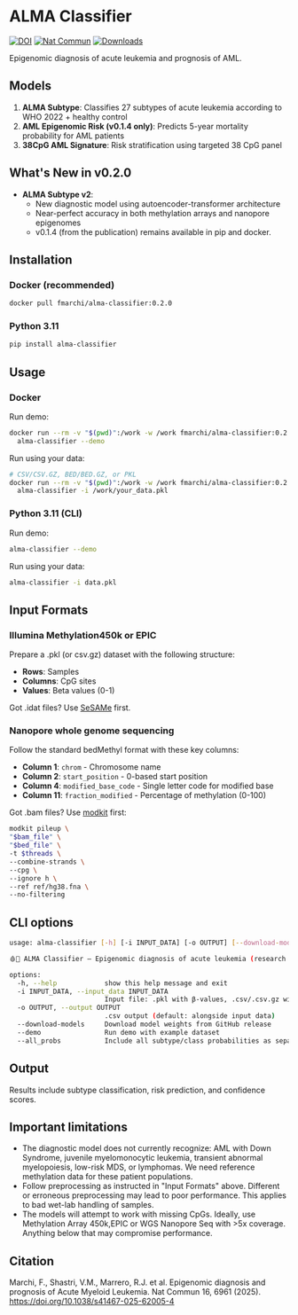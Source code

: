 # ALMA Classifier

[![DOI](https://zenodo.org/badge/DOI/10.5281/zenodo.15636415.svg)](https://doi.org/10.5281/zenodo.15636415)
[![Nat Commun](https://img.shields.io/badge/Nat%20Commun-2025-0a7bbc.svg)](https://www.nature.com/articles/s41467-025-62005-4)
[![Downloads](https://static.pepy.tech/personalized-badge/alma-classifier?period=total&units=international_system&left_color=grey&right_color=blue&left_text=Downloads)](https://pepy.tech/project/alma-classifier)

Epigenomic diagnosis of acute leukemia and prognosis of AML.

## Models

1. **ALMA Subtype**: Classifies 27 subtypes of acute leukemia according to WHO 2022 + healthy control
2. **AML Epigenomic Risk (v0.1.4 only)**: Predicts 5-year mortality probability for AML patients
3. **38CpG AML Signature**: Risk stratification using targeted 38 CpG panel

## What's New in v0.2.0

- **ALMA Subtype v2**:
  - New diagnostic model using autoencoder-transformer architecture
  - Near-perfect accuracy in both methylation arrays and nanopore epigenomes
  - v0.1.4 (from the publication) remains available in pip and docker.

## Installation

### Docker (recommended)

```bash
docker pull fmarchi/alma-classifier:0.2.0
```

### Python 3.11

```bash
pip install alma-classifier
```

## Usage

### Docker

Run demo:

```bash
docker run --rm -v "$(pwd)":/work -w /work fmarchi/alma-classifier:0.2.0 \
  alma-classifier --demo
```

Run using your data:

```bash
# CSV/CSV.GZ, BED/BED.GZ, or PKL
docker run --rm -v "$(pwd)":/work -w /work fmarchi/alma-classifier:0.2.0 \
  alma-classifier -i /work/your_data.pkl
```

### Python 3.11 (CLI)

Run demo:

```bash
alma-classifier --demo
```

Run using your data:

```bash
alma-classifier -i data.pkl
```

## Input Formats

### Illumina Methylation450k or EPIC

Prepare a .pkl (or csv.gz) dataset with the following structure:

- **Rows**: Samples
- **Columns**: CpG sites
- **Values**: Beta values (0-1)

Got .idat files? Use [SeSAMe](https://github.com/zwdzwd/sesame) first.

### Nanopore whole genome sequencing

Follow the standard bedMethyl format with these key columns:

- **Column 1**: `chrom` - Chromosome name
- **Column 2**: `start_position` - 0-based start position  
- **Column 4**: `modified_base_code` - Single letter code for modified base
- **Column 11**: `fraction_modified` - Percentage of methylation (0-100)

Got .bam files? Use [modkit](https://nanoporetech.github.io/modkit/intro_pileup.html) first:

```bash
modkit pileup \
"$bam_file" \
"$bed_file" \
-t $threads \
--combine-strands \
--cpg \
--ignore h \
--ref ref/hg38.fna \
--no-filtering
```

## CLI options

```bash
usage: alma-classifier [-h] [-i INPUT_DATA] [-o OUTPUT] [--download-models] [--demo] [--all_probs]

🩸🧬 ALMA Classifier – Epigenomic diagnosis of acute leukemia (research use only) 🧬🩸

options:
  -h, --help            show this help message and exit
  -i INPUT_DATA, --input_data INPUT_DATA
                        Input file: .pkl with β‑values, .csv/.csv.gz with β‑values, or .bed/.bed.gz nanopore file
  -o OUTPUT, --output OUTPUT
                        .csv output (default: alongside input data)
  --download-models     Download model weights from GitHub release
  --demo                Run demo with example dataset
  --all_probs           Include all subtype/class probabilities as separate columns in the output
```

## Output

Results include subtype classification, risk prediction, and confidence scores.

## Important limitations

- The diagnostic model does not currently recognize: AML with Down Syndrome, juvenile myelomonocytic leukemia, transient abnormal myelopoiesis, low-risk MDS, or lymphomas. We need reference methylation data for these patient populations.
- Follow preprocessing as instructed in "Input Formats" above. Different or erroneous preprocessing may lead to poor performance. This applies to bad wet-lab handling of samples.
- The models will attempt to work with missing CpGs. Ideally, use Methylation Array 450k,EPIC or WGS Nanopore Seq with >5x coverage. Anything below that may compromise performance.

## Citation

Marchi, F., Shastri, V.M., Marrero, R.J. et al. Epigenomic diagnosis and prognosis of Acute Myeloid Leukemia. Nat Commun 16, 6961 (2025). <https://doi.org/10.1038/s41467-025-62005-4>
